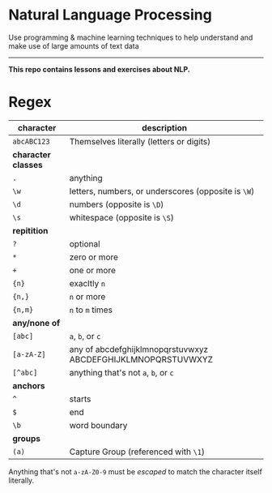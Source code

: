 # Natural Language Processing


Use programming & machine learning techniques to help understand and make use of large amounts of text data
________________


**This repo contains lessons and exercises about NLP.**


# Regex

| character             | description                                                 |
| ---------             | -----------                                                 |
| `abcABC123`           | Themselves literally (letters or digits)                    |
| **character classes** |                                                             |
| `.`                   | anything                                                    |
| `\w`                  | letters, numbers, or underscores (opposite is `\W`)         |
| `\d`                  | numbers (opposite is `\D`)                                  |
| `\s`                  | whitespace (opposite is `\S`)                               |
| **repitition**        |                                                             |
| `?`                   | optional                                                    |
| `*`                   | zero or more                                                |
| `+`                   | one or more                                                 |
| `{n}`                 | exacltly `n`                                                |
| `{n,}`                | `n` or more                                                 |
| `{n,m}`               | `n` to `m` times                                            |
| **any/none of**       |                                                             |
| `[abc]`               | `a`, `b`, or `c`                                            |
| `[a-zA-Z]`            | any of abcdefghijklmnopqrstuvwxyz ABCDEFGHIJKLMNOPQRSTUVWXYZ|
| `[^abc]`              | anything that's not `a`, `b`, or `c`                        |
|**anchors**            |                                                             |
| `^`                   | starts                                                      |
| `$`                   | end                                                         |
| `\b`                  | word boundary                                               |
| **groups**            |                                                             |
| `(a)`                 | Capture Group (referenced with `\1`)                        |

Anything that's not `a-zA-Z0-9` must be *escaped* to match the character itself
literally.
